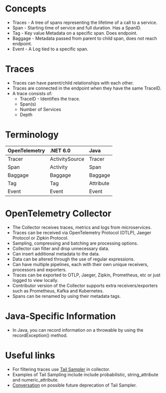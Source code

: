 # Concepts

* Traces - A tree of spans representing the lifetime of a call to a service.
* Span - Starting time of service and full duration. Has a SpanID.
* Tag - Key value Metadata on a specific span. Does endpoint.
* Baggage - Metadata passed from parent to child span, does not reach endpoint.
* Event - A Log tied to a specific span.

# Traces

* Traces can have parent/child relationships with each other.
* Traces are connected in the endpoint when they have the same TraceID.
* A trace consists of:
    * TraceID - Identifies the trace.
    * Span(s)
    * Number of Services
    * Depth

# Terminology

| OpenTelemetry | .NET 6.0 | Java |
| :--- | :--- | :--- |
| Tracer | ActivitySource | Tracer | 
| Span | Activity | Span | 
| Baggage | Baggage | Baggage | 
| Tag | Tag | Attribute |
| Event | Event | Event |

# OpenTelemetry Collector

* The Collector receives traces, metrics and logs from microservices.
* Traces can be received via OpenTelemetry Protocol (OTLP), Jaeger Protocol or Zipkin Protocol.
* Sampling, compressing and batching are processing options.
* Collector can filter and drop unnecessary data.
* Can insert additional metadata to the data.
* Data can be altered through the use of regular expressions.
* Can have multiple pipelines, each with their own unique receivers, processors and exporters.
* Traces can be exported to OTLP, Jaeger, Zipkin, Prometheus, etc or just logged to view locally.
* Contributor version of the Collector supports extra receivers/exporters such as Prometheus, Kafka and Kubernetes.
* Spans can be renamed by using their metadata tags.

# Java-Specific Information

* In Java, you can record information on a throwable by using the recordException() method.

# Useful links
* For filtering traces use [Tail Sampler](https://github.com/open-telemetry/opentelemetry-collector-contrib/tree/main/processor/tailsamplingprocessor) in collector.
* Examples of Tail Sampling include include probabilistic, string_attribute and numeric_attribute.
* [Conversation](https://github.com/open-telemetry/opentelemetry-collector-contrib/issues/1797) on possible future deprecation of Tail Sampler.